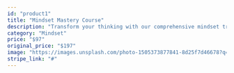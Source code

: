 ```yaml
---
id: "product1"
title: "Mindset Mastery Course"
description: "Transform your thinking with our comprehensive mindset training program."
category: "Mindset"
price: "$97"
original_price: "$197"
image: "https://images.unsplash.com/photo-1505373877841-8d25f7d46678?q=80&w=2672"
stripe_link: "#"
---
```



